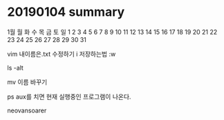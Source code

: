 # 20190104 summary

1월
월   화  수   목  금  토  일
 1   2    3   4    5   6   7
 8   9   10  11  12  13  14
15  16  17  18  19  20  21
22  23  24  25  26  27  28
29  30  31  

vim 내이름은.txt
수정하기
i
저장하는법
:w

ls -alt

mv 
이름 바꾸기

ps aux를 치면 현재 실행중인 프로그램이 나온다.

neovansoarer